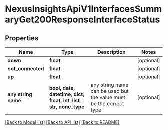 # NexusInsightsApiV1InterfacesSummaryGet200ResponseInterfaceStatus


## Properties
Name | Type | Description | Notes
------------ | ------------- | ------------- | -------------
**down** | **float** |  | [optional] 
**not_connected** | **float** |  | [optional] 
**up** | **float** |  | [optional] 
**any string name** | **bool, date, datetime, dict, float, int, list, str, none_type** | any string name can be used but the value must be the correct type | [optional]

[[Back to Model list]](../README.md#documentation-for-models) [[Back to API list]](../README.md#documentation-for-api-endpoints) [[Back to README]](../README.md)


